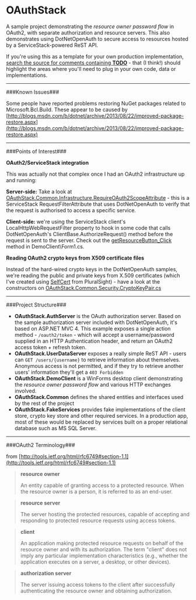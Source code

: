 OAuthStack
==========

A sample project demonstrating the *resource owner password flow* in OAuth2, with separate authorization and resource servers. This also demonstrates using DotNetOpenAuth to secure access to resources hosted by a ServiceStack-powered ReST API.

If you're using this as a template for your own production implementation, [search the source for comments containing **TODO**](https://github.com/dylanbeattie/OAuthStack/search?q=TODO&ref=cmdform) - that (I think!) should highlight the areas where you'll need to plug in your own code, data or implementations.

--------

###Known Issues###

Some people have reported problems restoring NuGet packages related to Microsoft.Bcl.Build. These appear to be caused by [http://blogs.msdn.com/b/dotnet/archive/2013/08/22/improved-package-restore.aspx](http://blogs.msdn.com/b/dotnet/archive/2013/08/22/improved-package-restore.aspx)

--------

###Points of Interest###

**OAuth2/ServiceStack integration**

This was actually not that complex once I had an OAuth2 infrastructure up and running:

**Server-side:** Take a look at [OAuthStack.Common.Infrastructure.RequireOAuth2ScopeAttribute](https://github.com/dylanbeattie/OAuthStack/blob/master/src/OAuthStack.Common/Infrastructure/RequireOAuth2ScopeAttribute.cs) - this is a ServiceStack RequestFilterAttribute that uses DotNetOpenAuth to verify that the request is authorised to access a specific service.

**Client-side:** we're using the ServiceStack client's LocalHttpWebRequestFilter property to hook in some code that calls DotNetOpenAuth's ClientBase.AuthorizeRequest() method before the request is sent to the server. Check out the [getResourceButton_Click](https://github.com/dylanbeattie/OAuthStack/blob/master/src/OAuthStack.DemoClient/Form1.cs#L86) method in DemoClient\Form1.cs.


**Reading OAuth2 crypto keys from X509 certificate files**

Instead of the hard-wired crypto keys in the DotNetOpenAuth samples, we're reading the public and private keys from X.509 certificates (which I've created using [SelfCert](http://blog.pluralsight.com/2012/02/13/selfcert-create-a-self-signed-certificate-interactively-gui-or-programmatically-in-net/) from PluralSight) - have a look at the constructors on [OAuthStack.Common.Security.CryptoKeyPair.cs](https://github.com/dylanbeattie/OAuthStack/blob/master/src/OAuthStack.Common/Security/CryptoKeyPair.cs)

----------

###Project Structure###

- **OAuthStack.AuthServer** is the OAuth authorization server. Based on the sample authorization server included with DotNetOpenAuth, it's based on ASP.NET MVC 4. This example exposes a single action method - `/oauth2/token` - which will accept a username/password supplied in an HTTP Authentication header, and return an OAuth2 access token + refresh token.
- **OAuthStack.UserDataServer** exposes a really simple ReST API - users can `GET /users/{username}` to retrieve information about themselves. Anonymous access is not permitted, and if they try to retrieve another users' information they'll get a `403 Forbidden`
- **OAuthStack.DemoClient** is a WinForms desktop client demonstrating the *resource owner password flow* and various HTTP exchanges involved.
- **OAuthStack.Common** defines the shared entities and interfaces used by the rest of the project
- **OAuthStack.FakeServices** provides fake implementations of the client store, crypto key store and other required services. In a production app, most of these would be replaced by services built on a proper relational database such as MS SQL Server.

----------

###OAuth2 Terminology###

from [http://tools.ietf.org/html/rfc6749#section-1.1](http://tools.ietf.org/html/rfc6749#section-1.1)

>   **resource owner**
>   
>    An entity capable of granting access to a protected resource. When the resource owner is a person, it is referred to as an end-user.

>  **resource server**
>  
>  The server hosting the protected resources, capable of accepting and responding to protected resource requests using access tokens.

> **client**
> 
> An application making protected resource requests on behalf of the
      resource owner and with its authorization.  The term "client" does
      not imply any particular implementation characteristics (e.g.,
      whether the application executes on a server, a desktop, or other
      devices).

> **authorization server**
> 
> The server issuing access tokens to the client after successfully
      authenticating the resource owner and obtaining authorization.

